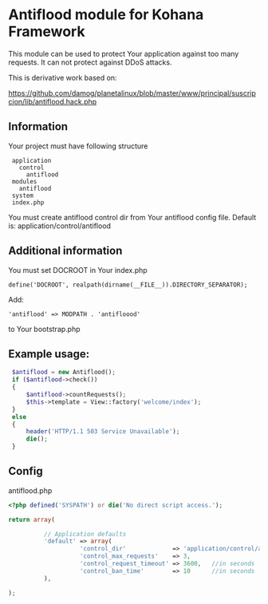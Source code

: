 # Antiflood module for Kohana Framework

This module can be used to protect Your application against too many requests.
It can not protect against DDoS attacks.

This is derivative work based on:

https://github.com/damog/planetalinux/blob/master/www/principal/suscripcion/lib/antiflood.hack.php


## Information

Your project must have following structure

```
 application
   control
     antiflood
 modules
   antiflood
 system
 index.php
```

You must create antiflood control dir from Your antiflood config file. Default
is: application/control/antiflood

## Additional information

You must set DOCROOT in Your index.php

` define('DOCROOT', realpath(dirname(__FILE__)).DIRECTORY_SEPARATOR); `

Add:

` 'antiflood' => MODPATH . 'antifloood' `

to Your bootstrap.php

## Example usage:

```php
 $antiflood = new Antiflood();
 if ($antiflood->check())
 {
     $antiflood->countRequests();
     $this->template = View::factory('welcome/index');
 }
 else
 {
     header('HTTP/1.1 503 Service Unavailable');
     die();
 }

```


## Config

antiflood.php

```php
<?php defined('SYSPATH') or die('No direct script access.');

return array(

          // Application defaults
          'default' => array(
                    'control_dir'             => 'application/control/antiflood',
                    'control_max_requests'    => 3,
                    'control_request_timeout' => 3600,   //in seconds
                    'control_ban_time'        => 10      //in seconds
          ),

);
```

